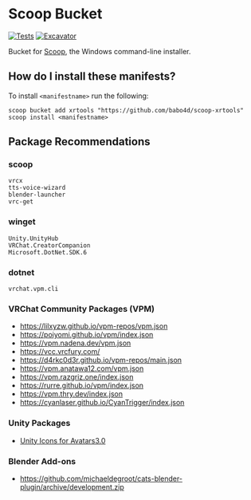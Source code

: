 # Scoop Bucket

[![Tests](https://github.com/babo4d/scoop-xrtools/actions/workflows/ci.yml/badge.svg)](https://github.com/babo4d/scoop-xrtools/actions/workflows/ci.yml) [![Excavator](https://github.com/babo4d/scoop-xrtools/actions/workflows/excavator.yml/badge.svg)](https://github.com/babo4d/scoop-xrtools/actions/workflows/excavator.yml)

Bucket for [Scoop](https://scoop.sh), the Windows command-line installer.

## How do I install these manifests?

To install `<manifestname>` run the following:

```pwsh
scoop bucket add xrtools "https://github.com/babo4d/scoop-xrtools"
scoop install <manifestname>
```

## Package Recommendations

### scoop

```
vrcx
tts-voice-wizard
blender-launcher
vrc-get
```

### winget

```
Unity.UnityHub
VRChat.CreatorCompanion
Microsoft.DotNet.SDK.6
```

### dotnet

```
vrchat.vpm.cli
```

### VRChat Community Packages (VPM)

- https://lilxyzw.github.io/vpm-repos/vpm.json
- https://poiyomi.github.io/vpm/index.json
- https://vpm.nadena.dev/vpm.json
- https://vcc.vrcfury.com/
- https://d4rkc0d3r.github.io/vpm-repos/main.json
- https://vpm.anatawa12.com/vpm.json
- https://vpm.razgriz.one/index.json
- https://rurre.github.io/vpm/index.json
- https://vpm.thry.dev/index.json
- https://cyanlaser.github.io/CyanTrigger/index.json

### Unity Packages

- [Unity Icons for Avatars3.0](https://65536.booth.pm/items/2567604)

### Blender Add-ons

- https://github.com/michaeldegroot/cats-blender-plugin/archive/development.zip
